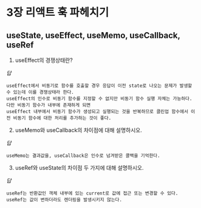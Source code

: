# 3장 리액트 훅 파헤치기

## useState, useEffect, useMemo, useCallback, useRef

1. useEffect의 경쟁상태란?

_답_

```
useEffect에서 비동기로 함수를 호출할 경우 응답이 이전 state로 나오는 문제가 발생할 수 있는데 이를 경쟁상태라 한다.
useEffect의 인수로 비동기 함수를 지정할 수 없지만 비동기 함수 실행 자체는 가능하다. 다만 비동기 함수가 내부에 존재하게 되면
useEffect 내부에서 비동기 함수가 생성되고 실행되는 것을 반복하므로 클린업 함수에서 이전 비동기 함수에 대한 처리를 추가하는 것이 좋다.
```

2. useMemo와 useCallback의 차이점에 대해 설명하시오.

_답_

```
useMemo는 결과값을, useCallback은 인수로 넘겨받은 콜백을 기억한다.
```

3. useRef와 useState의 차이점 두 가지에 대해 설명하시오.

_답_

```
useRef는 반환값인 객체 내부에 있는 current로 값에 접근 또는 변경할 수 있다.
useRef는 값이 변하더라도 렌더링을 발생시키지 않는다.
```
